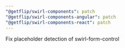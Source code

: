 ```yaml
---
"@getflip/swirl-components": patch
"@getflip/swirl-components-angular": patch
"@getflip/swirl-components-react": patch
---
```


Fix placeholder detection of swirl-form-control
